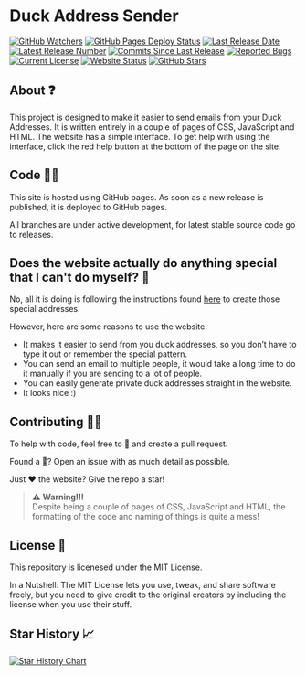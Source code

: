 # Duck Address Sender

[![GitHub Watchers](https://img.shields.io/github/watchers/Hamster45105/DuckAddressSend)](https://github.com/Hamster45105/DuckAddressSend/watchers)
[![GitHub Pages Deploy Status](https://img.shields.io/github/actions/workflow/status/Hamster45105/DuckAddressSend/static.yml)](https://github.com/Hamster45105/DuckAddressSend/actions/workflows/static.yml)
[![Last Release Date](https://img.shields.io/github/release-date/Hamster45105/DuckAddressSend?label=last%20release%20date)](https://github.com/Hamster45105/DuckAddressSend/releases/latest)
[![Latest Release Number](https://img.shields.io/github/v/release/Hamster45105/DuckAddressSend)](https://github.com/Hamster45105/DuckAddressSend/releases/latest)
[![Commits Since Last Release](https://img.shields.io/github/commits-since/Hamster45105/DuckAddressSend/latest/main?label=commits%20since%20last%20release)]()
[![Reported Bugs](https://img.shields.io/github/issues/Hamster45105/DuckAddressSend/bug?label=reported%20bugs&color=cc4453)](https://github.com/Hamster45105/DuckAddressSend/issues?q=is%3Aopen+is%3Aissue+label%3Abug)
[![Current License](https://img.shields.io/github/license/Hamster45105/DuckAddressSend)](https://github.com/Hamster45105/DuckAddressSend/blob/main/LICENSE)
[![Website Status](https://img.shields.io/website?up_message=online&down_message=offline&down_color=red&url=https%3A%2F%2Fhamster45105.github.io%2FDuckAddressSend%2F)](https://www.githubstatus.com/)
[![GitHub Stars](https://img.shields.io/github/stars/Hamster45105/DuckAddressSend)](https://github.com/Hamster45105/DuckAddressSend/stargazers)

## About ❓
This project is designed to make it easier to send emails from your Duck Addresses. It is written entirely in a couple of pages of CSS, JavaScript and HTML. The website has a simple interface. To get help with using the interface, click the red help button at the bottom of the page on the site.

## Code 👨‍💻
This site is hosted using GitHub pages. As soon as a new release is published, it is deployed to GitHub pages.

All branches are under active development, for latest stable source code go to releases.

## Does the website actually do anything special that I can't do myself? 🤔
No, all it is doing is following the instructions found [here](https://duckduckgo.com/duckduckgo-help-pages/email-protection/duck-addresses/how-do-i-compose-a-new-email/) to create those special addresses.

However, here are some reasons to use the website:

* It makes it easier to send from you duck addresses, so you don’t have to type it out or remember the special pattern.
* You can send an email to multiple people, it would take a long time to do it manually if you are sending to a lot of people.
* You can easily generate private duck addresses straight in the website.
* It looks nice :)

## Contributing 🙋‍♀️
To help with code, feel free to 🍴 and create a pull request.

Found a 🐛? Open an issue with as much detail as possible.

Just ❤️ the website? Give the repo a star!

> :warning: **Warning!!!** <br>
Despite being a couple of pages of CSS, JavaScript and HTML, the formatting of the code and naming of things is quite a mess!

## License 📜
This repository is licenesed under the MIT License.

In a Nutshell: The MIT License lets you use, tweak, and share software freely, but you need to give credit to the original creators by including the license when you use their stuff.

## Star History 📈

[![Star History Chart](https://api.star-history.com/svg?repos=Hamster45105/DuckAddressSend&type=Date)](https://star-history.com/)
